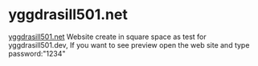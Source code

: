 # yggdrasill501.net
[yggdrasill501.net](yggdrasill501.net)
Website create in square space as test for yggdrasill501.dev,
If you want to see preview open the web site and type password:"1234"

